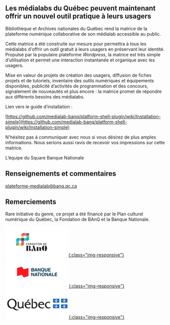 ## Les médialabs du Québec peuvent maintenant offrir un nouvel outil pratique à leurs usagers 

Bibliothèque et Archives nationales du Québec rend la matrice de la plateforme numérique collaborative de son médialab accessible au public.

Cette matrice a été construite sur mesure pour permettra à tous les médialabs d'offrir un outil gratuit à leurs usagers en préservant leur identité. Propulsé par la populaire plateforme *Wordpress*, la matrice est très simple d’utilisation et permet une interaction instantanée et organique avec les usagers.

Mise en valeur de projets de création des usagers, diffusion de fiches projets et de tutoriels, inventaire des outils numériques et équipements disponibles, publicité d’activités de programmation et des concours, signalement de nouveautés et plus encore : la matrice promet de répondre aux différents besoins des médialabs.

Lien vers le guide d’installation :

[https://github.com/medialab-banq/platform-shell-plugin/wiki/Installation-simple](https://github.com/medialab-banq/platform-shell-plugin/wiki/Installation-simple)

N'hésitez pas à communiquer avec nous si vous désirez de plus amples informations. Nous serions aussi ravis de recevoir vos impressions sur cette matrice. 

L’équipe du Square Banque Nationale

## Renseignements et commentaires

[plateforme-medialab@banq.qc.ca](mailto:plateforme-medialab@banq.qc.ca)

## Remerciements

Rare initiative du genre, ce projet a été financé par le Plan culturel numérique du Québec, la Fondation de BAnQ et la Banque Nationale.

[![Signature de la Fondation BAnQ.](/assets/logo-3-0.jpg){:class="img-responsive"}](https://fondation.banq.qc.ca/)
[![Signature de la Banque Nationale.](/assets/logo-2-0.jpg){:class="img-responsive"}](https://www.bnc.ca/)
[![Signature du gouvernement du Québec.](/assets/logo-0-0-v2.jpg){:class="img-responsive"}](http://www.gouv.qc.ca)
